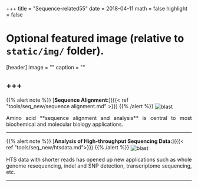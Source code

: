 +++
title = "Sequence-related55"
date = 2018-04-11
math = false
highlight = false

# Optional featured image (relative to `static/img/` folder).
[header]
image = ""
caption = ""


+++
---
{{% alert note %}}
[**Sequence Alignment:**]({{< ref "tools/seq_new/sequence alignment.md" >}})
{{% /alert %}}
<img src="/img/tools/sequence-alignment.jpg" alt="blast" align="center">
<p align="justify">Amino acid **sequence alignment and analysis** is central to most biochemical and molecular biology applications.  

---
{{% alert note %}}
[**Analysis of High-throughput Sequencing Data:**]({{< ref "tools/seq_new/htsdata.md">}})
{{% /alert %}}
<img src="/img/tools/hts.jpg" alt="blast" align="center">
<p align="justify">HTS data with shorter reads has opened up new applications such as whole genome resequencing, indel and SNP detection, transcriptome sequencing, etc.

---




             